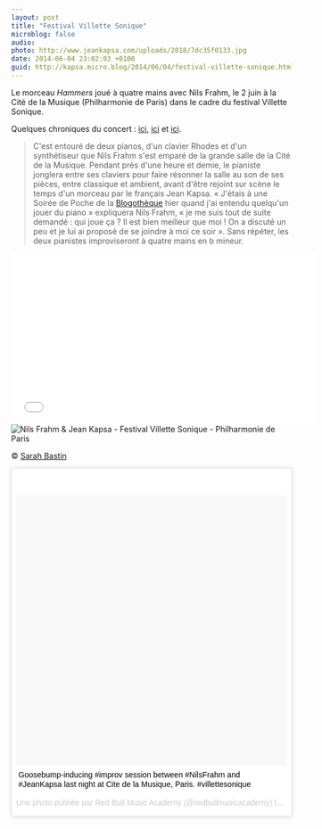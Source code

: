 ```yaml
---
layout: post
title: "Festival Villette Sonique"
microblog: false
audio: 
photo: http://www.jeankapsa.com/uploads/2018/7dc35f0133.jpg
date: 2014-06-04 23:02:03 +0100
guid: http://kapsa.micro.blog/2014/06/04/festival-villette-sonique.html
---
```

Le morceau <em>Hammers</em> joué à quatre mains avec Nils Frahm, le 2 juin à la Cité de la Musique (Philharmonie de Paris) dans le cadre du festival Villette Sonique.

Quelques chroniques du concert : <a href="http://pelecanus.net/live-reports/nils-frahm-chassol-02062014-villette-sonique-2014-paris">ici</a>, <a href="http://www.redbull.com/fr/fr/music/stories/1331656210337/rbma-festival-villette-sonique-chassol-nils-frahm">ici</a> et <a href="http://gwendalperrin.net/blog/2014/06/03/video-nils-frahm-jean-kapsa-impro-on-piano/">ici</a>.
<blockquote>C'est entouré de deux pianos, d'un clavier Rhodes et d'un synthétiseur que Nils Frahm s'est emparé de la grande salle de la Cité de la Musique. Pendant près d'une heure et demie, le pianiste jonglera entre ses claviers pour faire résonner la salle au son de ses pièces, entre classique et ambient, avant d'être rejoint sur scène le temps d'un morceau par le français Jean Kapsa. « J'étais à une Soirée de Poche de la <a href="http://www.blogotheque.net/">Blogothèque</a> hier quand j'ai entendu quelqu'un jouer du piano » expliquera Nils Frahm, « je me suis tout de suite demandé : qui joue ça ? Il est bien meilleur que moi ! On a discuté un peu et je lui ai proposé de se joindre à moi ce soir ». Sans répéter, les deux pianistes improviseront à quatre mains en b mineur.</blockquote>
<iframe src="//player.vimeo.com/video/119605541?title=0&byline=0&portrait=0" width="545" height="307" frameborder="0" allowfullscreen="allowfullscreen"></iframe>

<img src="http://www.jeankapsa.com/uploads/2018/7dc35f0133.jpg" alt="Nils Frahm & Jean Kapsa - Festival Villette Sonique - Philharmonie de Paris"/>

© <a href="http://www.sarahbastin.net">Sarah Bastin</a>

<blockquote class="instagram-media" style="background: #FFF; border: 0; border-radius: 3px; box-shadow: 0 0 1px 0 rgba(0,0,0,0.5),0 1px 10px 0 rgba(0,0,0,0.15); margin: 1px; max-width: 658px; padding: 0; width: calc(100% - 2px);" data-instgrm-captioned="" data-instgrm-version="4">
<div style="padding: 8px;">
<div style="background: #F8F8F8; line-height: 0; margin-top: 40px; padding: 50% 0; text-align: center; width: 100%;"></div>
<p style="margin: 8px 0 0 0; padding: 0 4px;"><a style="color: #000; font-family: Arial,sans-serif; font-size: 14px; font-style: normal; font-weight: normal; line-height: 17px; text-decoration: none; word-wrap: break-word;" href="https://instagram.com/p/oyvcFKvk2S/" target="_top">Goosebump-inducing #improv session between #NilsFrahm and #JeanKapsa last night at Cite de la Musique, Paris. #villettesonique</a></p>
<p style="color: #c9c8cd; font-family: Arial,sans-serif; font-size: 14px; line-height: 17px; margin-bottom: 0; margin-top: 8px; overflow: hidden; padding: 8px 0 7px; text-align: center; text-overflow: ellipsis; white-space: nowrap;">Une photo publiée par Red Bull Music Academy (@redbullmusicacademy) le <time style="font-family: Arial,sans-serif; font-size: 14px; line-height: 17px;" datetime="2014-06-03T18:59:20+00:00">3 Juin 2014 à 11h59 PDT</time></p>

</div></blockquote>
<script src="//platform.instagram.com/en_US/embeds.js" async="" defer="defer"></script>
